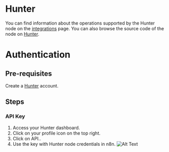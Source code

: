 # Hunter
You can find information about the operations supported by the Hunter node on the [integrations](https://n8n.io/integrations/n8n-nodes-base.hunter) page. You can also browse the source code of the node on [Hunter](https://github.com/n8n-io/n8n/tree/master/packages/nodes-base/nodes/Hunter).

# Authentication

## Pre-requisites

Create a [Hunter](https://www.hunter.io/) account.

## Steps

### API Key

1. Access your Hunter dashboard.
2. Click on your profile icon on the top right.
3. Click on API..
4. Use the key with Hunter node credentials in n8n.
![Alt Text](https://i.imgur.com/7KYbPRM.gif) 



